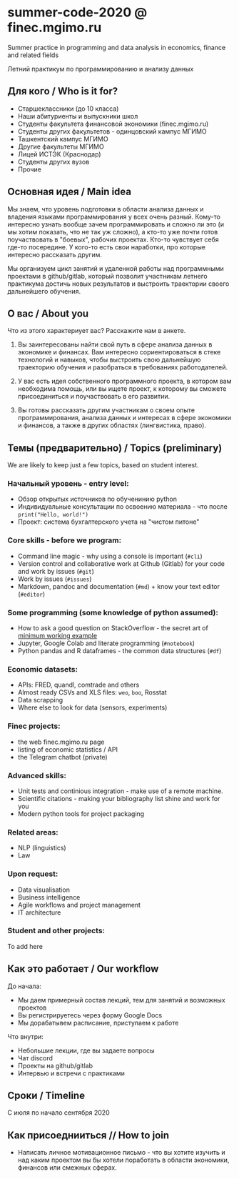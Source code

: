 # summer-code-2020 @ finec.mgimo.ru

Summer practice in programming and data analysis in economics, finance and related fields

Летний практикум по программированию и анализу данных 

## Для кого / Who is it for?

- Старшеклассники (до 10 класса)
- Наши абитуриенты и выпускники школ
- Студенты факультета финансовой экономики (finec.mgimo.ru)
- Студенты других факультетов - одинцовский кампус МГИМО
- Ташкентский кампус МГИМО
- Другие факультеты МГИМО
- Лицей ИСТЭК (Краснодар)
- Студенты других вузов
- Прочие

## Основная идея / Main idea

Мы знаем, что уровень подготовки в области анализа данных и владения языками 
программирования у всех очень разный. Кому-то интересно узнать вообще зачем программировать 
и сложно ли это (и мы хотим показать, что не так уж сложно), а кто-то уже почти готов 
поучаствовать в "боевых", рабочих проектах. Кто-то чувствует себя где-то посередине.
У кого-то есть свои наработки, про которые интересно рассказать другим.

Мы организуем цикл занятий и удаленной работы над программными проектами в github/gitlab,
который позволит участникам летнего практикума достичь новых результатов и выстроить 
траектории своего дальнейшего обучения.


## О вас / About you

Что из этого характериует вас? Расскажите нам в анкете.

1. Вы заинтересованы найти свой путь в сфере анализа данных в экономике и финансах. 
Вам интересно сориентироваться в стеке технологий и навыков, чтобы выстроить свою дальнейшую 
траекторию обучения и разобраться в требованиях работодателей. 

2. У вас есть идея собственного программного проекта, в котором вам необходима помощь, или вы 
ищете проект, к которому вы сможете присоединиться и поучаствовать в его развитии. 

3. Вы готовы рассказать другим участникам о своем опыте программирования, анализа данных 
и интересах в сфере экономики и финансов, а также в других областях (лингвистика, право).

## Темы (предварительно) / Topics (preliminary)

We are likely to keep just a few topics, based on student interest. 

### Начальный уровень - entry level:

- Обзор открытых источников по обученинию python
- Индивидуальные консультации по освоению материала - что после `print("Hello, world!")`
- Проект: система бухгалтерского учета на "чистом питоне"

### Core skills - before we program:

- Command line magic - why using a console is important (`#cli`)
- Version control and collaborative work at Github (Gitlab) for your code and work by issues (`#git`)
- Work by issues (`#issues`)
- Markdown, pandoc and documentation (`#md`) + know your text editor (`#editor`)

### Some programming (some knowledge of python assumed):

- How to ask a good question on StackOverflow - the secret art of [minimum working example](https://stackoverflow.com/help/minimal-reproducible-example)
- Jupyter, Google Colab and literate programming (`#notebook`)
- Python pandas and R dataframes - the common data structures (`#df`)

### Economic datasets:

- APIs: FRED, quandl, comtrade and others
- Almost ready CSVs and XLS files: `weo`, `boo`, Rosstat
- Data scrapping
- Where else to look for data (sensors, experiments)

### Finec projects:

- the web finec.mgimo.ru page
- listing of economic statistics / API
- the Telegram chatbot (private)

### Advanced skills:

- Unit tests and continious integration - make use of a remote machine.  
- Scientific citations - making your bibliography list shine and work for you
- Modern python tools for project packaging

### Related areas:

- NLP (linguistics)
- Law

### Upon request:

- Data visualisation
- Business intelligence
- Agile workflows and project management
- IT architecture

### Student and other projects: 

To add here

## Как это работает / Our workflow

До начала:

- Мы даем примерный состав лекций, тем для занятий и возможных проектов
- Вы регистрируетесь через форму Google Docs
- Мы дорабатывем расписание, приступаем к работе

Что внутри:

- Небольшие лекции, где вы задаете вопросы
- Чат discord
- Проекты на github/gitlab
- Интервью и встречи с практиками

## Сроки / Timeline

С июля по начало сентября 2020

## Как присоеднииться // How to join

- Написать личное мотивационное письмо - что вы хотите изучить 
  и над каким проектом вы бы хотели поработать в области экономики,
  финансов или смежных сферах.
  

